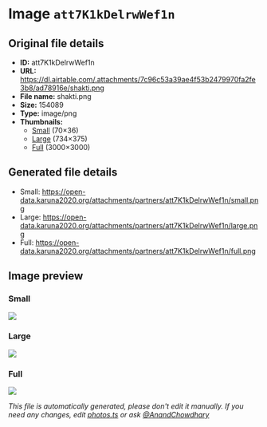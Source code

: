 # Image `att7K1kDelrwWef1n`

## Original file details

- **ID:** att7K1kDelrwWef1n
- **URL:** https://dl.airtable.com/.attachments/7c96c53a39ae4f53b2479970fa2fe3b8/ad78916e/shakti.png
- **File name:** shakti.png
- **Size:** 154089
- **Type:** image/png
- **Thumbnails:**
  - [Small](https://dl.airtable.com/.attachmentThumbnails/41eefc695e9bda033edc77253b7a4be0/7b42de8a) (70×36)
  - [Large](https://dl.airtable.com/.attachmentThumbnails/4f614a69a67470a23329bed286712be7/5415ec5e) (734×375)
  - [Full](https://dl.airtable.com/.attachmentThumbnails/8854dbedfa02f04824546d27b5b9aa51/cd6702b3) (3000×3000)

## Generated file details

- Small: https://open-data.karuna2020.org/attachments/partners/att7K1kDelrwWef1n/small.png
- Large: https://open-data.karuna2020.org/attachments/partners/att7K1kDelrwWef1n/large.png
- Full: https://open-data.karuna2020.org/attachments/partners/att7K1kDelrwWef1n/full.png

## Image preview

### Small

![](https://open-data.karuna2020.org/attachments/partners/att7K1kDelrwWef1n/small.png)

### Large

![](https://open-data.karuna2020.org/attachments/partners/att7K1kDelrwWef1n/large.png)

### Full

![](https://open-data.karuna2020.org/attachments/partners/att7K1kDelrwWef1n/full.png)

_This file is automatically generated, please don't edit it manually. If you need any changes, edit [photos.ts](/photos.ts) or ask [@AnandChowdhary](https://github.com/AnandChowdhary)_

